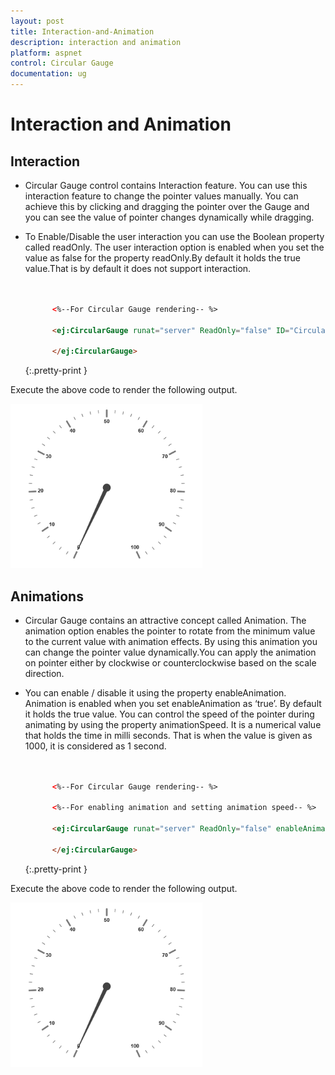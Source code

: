 ```yaml
---
layout: post
title: Interaction-and-Animation
description: interaction and animation
platform: aspnet
control: Circular Gauge
documentation: ug
---
```


# Interaction and Animation

## Interaction

* Circular Gauge control contains Interaction feature. You can use this interaction feature to change the pointer values manually. You can achieve this by clicking and dragging the pointer over the Gauge and you can see the value of pointer changes dynamically while dragging.
* To Enable/Disable the user interaction you can use the Boolean property called readOnly. The user interaction option is enabled when you set the value as false for the property readOnly.By default it holds the true value.That is by default it does not support interaction. 


  ~~~ html


        <%--For Circular Gauge rendering-- %>

        <ej:CircularGauge runat="server" ReadOnly="false" ID="CircularGauge1">

        </ej:CircularGauge>

  ~~~
  {:.pretty-print }

Execute the above code to render the following output.


 ![](Interaction-and-Animation_images/Interaction-and-Animation_img1.png)



## Animations

* Circular Gauge contains an attractive concept called Animation. The animation option enables the pointer to rotate from the minimum value to the current value with animation effects. By using this animation you can change the pointer value dynamically.You can apply the animation on pointer either by clockwise or counterclockwise based on the scale direction. 
* You can enable / disable it using the property enableAnimation. Animation is enabled when you set enableAnimation as ‘true’. By default it holds the true value. You can control the speed of the pointer during animating by using the property animationSpeed. It is a numerical value that holds the time in milli seconds. That is when the value is given as 1000, it is considered as 1 second.

  ~~~ html


        <%--For Circular Gauge rendering-- %>

        <%--For enabling animation and setting animation speed-- %>

        <ej:CircularGauge runat="server" ReadOnly="false" enableAnimation="true"  animationSpeed="1000" Id="CircularGauge1">

        </ej:CircularGauge>

  ~~~
  {:.pretty-print }


Execute the above code to render the following output.



 ![](Interaction-and-Animation_images/Interaction-and-Animation_img2.png)



